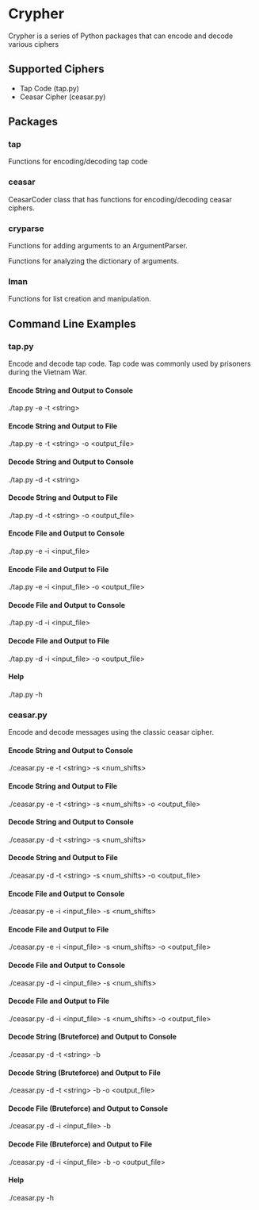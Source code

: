 # Crypher

Crypher is a series of Python packages that can encode and decode various ciphers

## Supported Ciphers
- Tap Code (tap.py)
- Ceasar Cipher (ceasar.py)

## Packages

### tap

Functions for encoding/decoding tap code

### ceasar

CeasarCoder class that has functions for encoding/decoding ceasar ciphers.

### cryparse

Functions for adding arguments to an ArgumentParser.

Functions for analyzing the dictionary of arguments.

### lman

Functions for list creation and manipulation.

## Command Line Examples

### tap.py

Encode and decode tap code. Tap code was commonly used by prisoners during the Vietnam War. 

#### Encode String and Output to Console

./tap.py -e -t \<string\>

#### Encode String and Output to File

./tap.py -e -t \<string\> -o \<output_file\>

#### Decode String and Output to Console

./tap.py -d -t \<string\>

#### Decode String and Output to File

./tap.py -d -t \<string\> -o \<output_file\>

#### Encode File and Output to Console

./tap.py -e -i \<input_file\>

#### Encode File and Output to File

./tap.py -e -i \<input_file\> -o \<output_file\>

#### Decode File and Output to Console

./tap.py -d -i \<input_file\>

#### Decode File and Output to File

./tap.py -d -i \<input_file\> -o \<output_file\>

#### Help

./tap.py -h

### ceasar.py

Encode and decode messages using the classic ceasar cipher. 

#### Encode String and Output to Console

./ceasar.py -e -t \<string\> -s \<num_shifts\>

#### Encode String and Output to File

./ceasar.py -e -t \<string\> -s \<num_shifts\> -o \<output_file\>

#### Decode String and Output to Console

./ceasar.py -d -t \<string\> -s \<num_shifts\>

#### Decode String and Output to File

./ceasar.py -d -t \<string\> -s \<num_shifts\> -o \<output_file\>

#### Encode File and Output to Console

./ceasar.py -e -i \<input_file\> -s \<num_shifts\>

#### Encode File and Output to File

./ceasar.py -e -i \<input_file\> -s \<num_shifts\> -o \<output_file\>

#### Decode File and Output to Console

./ceasar.py -d -i \<input_file\> -s \<num_shifts\>

#### Decode File and Output to File

./ceasar.py -d -i \<input_file\> -s \<num_shifts\> -o \<output_file\>

#### Decode String (Bruteforce) and Output to Console

./ceasar.py -d -t \<string\> -b

#### Decode String (Bruteforce) and Output to File

./ceasar.py -d -t \<string\> -b -o \<output_file\>

#### Decode File (Bruteforce) and Output to Console

./ceasar.py -d -i \<input_file\> -b

#### Decode File (Bruteforce) and Output to File

./ceasar.py -d -i \<input_file\> -b -o \<output_file\>

#### Help

./ceasar.py -h